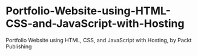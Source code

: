 


# Portfolio-Website-using-HTML-CSS-and-JavaScript-with-Hosting
Portfolio Website using HTML, CSS, and JavaScript with Hosting, by Packt Publishing

